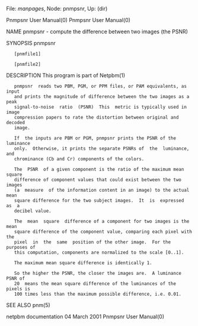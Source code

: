 File: *manpages*,  Node: pnmpsnr,  Up: (dir)

Pnmpsnr User Manual(0)                                  Pnmpsnr User Manual(0)



NAME
       pnmpsnr - compute the difference between two images (the PSNR)


SYNOPSIS
       pnmpsnr

       [pnmfile1]

       [pnmfile2]


DESCRIPTION
       This program is part of Netpbm(1)

       pnmpsnr  reads two PBM, PGM, or PPM files, or PAM equivalents, as input
       and prints the magnitude of difference between the two images as a peak
       signal-to-noise  ratio  (PSNR)  This  metric is typically used in image
       compression papers to rate the distortion between original and  decoded
       image.

       If  the inputs are PBM or PGM, pnmpsnr prints the PSNR of the luminance
       only.  Otherwise, it prints the separate PSNRs of  the  luminance,  and
       chrominance (Cb and Cr) components of the colors.

       The  PSNR  of a given component is the ratio of the maximum mean square
       difference of component values that could exist between the two  images
       (a  measure  of the information content in an image) to the actual mean
       square difference for the two subject images.  It  is  expressed  as  a
       decibel value.

       The  mean  square  difference of a component for two images is the mean
       square difference of the component value, comparing each pixel with the
       pixel  in  the  same  position of the other image.  For the purposes of
       this computation, components are normalized to the scale [0..1].

       The maximum mean square difference is identically 1.

       So the higher the PSNR, the closer the images are.  A luminance PSNR of
       20  means the mean square difference of the luminances of the pixels is
       100 times less than the maximum possible difference, i.e. 0.01.


SEE ALSO
       pnm(5)



netpbm documentation             04 March 2001          Pnmpsnr User Manual(0)
